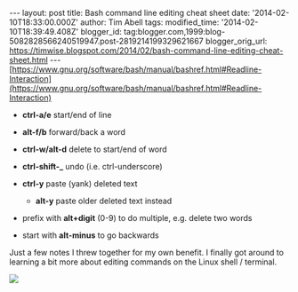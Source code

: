 \--- layout: post title: Bash command line editing cheat sheet date: '2014-02-10T18:33:00.000Z' author: Tim Abell tags: modified\_time: '2014-02-10T18:39:49.408Z' blogger\_id: tag:blogger.com,1999:blog-5082828566240519947.post-2819214199329621667 blogger\_orig\_url: https://timwise.blogspot.com/2014/02/bash-command-line-editing-cheat-sheet.html --- [https://www.gnu.org/software/bash/manual/bashref.html#Readline-Interaction](https://www.gnu.org/software/bash/manual/bashref.html#Readline-Interaction)  

*   **ctrl-a/e** start/end of line
*   **alt-f/b** forward/back a word
*   **ctrl-w/alt-d** delete to start/end of word
*   **ctrl-shift-\_** undo (i.e. ctrl-underscore)
*   **ctrl-y** paste (yank) deleted text  
    *   **alt-y** paste older deleted text instead
*   prefix with **alt+digit** (0-9) to do multiple, e.g. delete two words

*   start with **alt-minus** to go backwards

  

Just a few notes I threw together for my own benefit. I finally got around to learning a bit more about editing commands on the Linux shell / terminal.  
  

[![](https://farm4.staticflickr.com/3808/11937840106_fcbbddf793_n.jpg)](https://secure.flickr.com/photos/tim_abell/11937840106/)